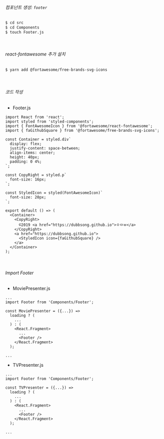 ###### 컴포넌트 생성: `footer`

```bash
$ cd src
$ cd Components
$ touch Footer.js
```

<br>

###### react-fontawesome 추가 설치

```bash
$ yarn add @fortawesome/free-brands-svg-icons
```

<br>

###### 코드 작성

- Footer.js

```react
import React from 'react';
import styled from 'styled-components';
import { FontAwesomeIcon } from '@fortawesome/react-fontawesome';
import { faGithubSquare } from '@fortawesome/free-brands-svg-icons';

const Container = styled.div`
  display: flex;
  justify-content: space-between;
  align-items: center;
  height: 40px;
  padding: 0 4%;
`;

const CopyRight = styled.p`
  font-size: 16px;
`;

const StyledIcon = styled(FontAwesomeIcon)`
  font-size: 20px;
`;

export default () => (
  <Container>
    <CopyRight>
      ©2019 <a href="https://dubbsong.github.io">ㅇㅁㅂ</a>
    </CopyRight>
    <a href="https://dubbsong.github.io">
      <StyledIcon icon={faGithubSquare} />
    </a>
  </Container>
);
```

<br>

###### Import Footer

- MoviePresenter.js

```react
...
import Footer from 'Components/Footer';

const MoviePresenter = ({...}) =>
  loading ? (
    ...
  ) : (
    <React.Fragment>
      ...
      <Footer />
    </React.Fragment>
  );

...
```

- TVPresenter.js

```react
...
import Footer from 'Components/Footer';

const TVPresenter = ({...}) =>
  loading ? (
    ...
  ) : (
    <React.Fragment>
      ...
      <Footer />
    </React.Fragment>
  );

...
```

<br>

<br>